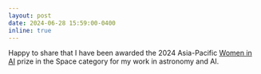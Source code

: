 ```yaml
---
layout: post
date: 2024-06-28 15:59:00-0400
inline: true
---
```


Happy to share that I have been awarded the 2024 Asia-Pacific [Women in AI](https://www.womeninai.co/waiawards2024apac) prize in the Space category for my work in astronomy and AI.
